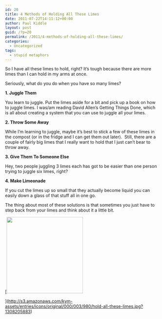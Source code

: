 ```yaml
---
id: 20
title: 4 Methods of Holding All These Limes
date: 2011-07-22T14:11:12+00:00
author: Paul Kiddle
layout: post
guid: /?p=20
permalink: /2011/4-methods-of-holding-all-these-limes/
categories:
  - Uncategorized
tags:
  - stupid metaphors
---
```

So I have all these limes to hold, right? It&#8217;s tough because there are more limes than I can hold in my arms at once.

Seriously, what do you do when you have so many limes?

**1. Juggle Them**

You learn to juggle. Put the limes aside for a bit and pick up a book on how to juggle limes. I was/am reading David Allen&#8217;s Getting Things Done, which is all about creating a system that you can use to juggle all your limes.

**2. Throw Some Away**

While I&#8217;m learning to juggle, maybe it&#8217;s best to stick a few of these limes in the compost (or in the fridge and I can get them out later).  Still, there are a couple of fairly big limes that I really want to hold that I just can&#8217;t bear to throw away.

**3. Give Them To Someone Else**

Hey, two people juggling 3 limes each has got to be easier than one person trying to juggle six limes, right?

**4. Make Limeonade**

If you cut the limes up so small that they actually become liquid you can easily down a glass of that stuff all in one go.

The thing about most of these solutions is that sometimes you just have to step back from your limes and think about it a little bit.

[<img class="aligncenter" title="Why Can't I Hold All These Limes?" src="http://s3.amazonaws.com/kym-assets/entries/icons/original/000/003/980/hold-all-these-limes.jpg?1308205883" alt="" width="250" height="250" />
  
](http://s3.amazonaws.com/kym-assets/entries/icons/original/000/003/980/hold-all-these-limes.jpg?1308205883)